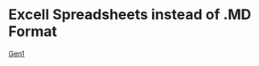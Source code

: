 # Excell Spreadsheets instead of .MD Format

[Gen1](https://github.com/Xieons-Gaming-Corner/public/blob/main/assets/spreadsheets/Excell_Spreadsheets/gen1.xlsx)
